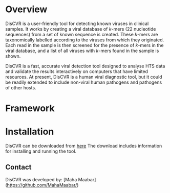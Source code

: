 # Overview
DisCVR is a user-friendly tool for detecting known viruses in clinical samples. It works by creating a viral database of _k_-mers (22 nucleotide sequences) from a set of known sequence is created. These _k_-mers are taxonomically labelled according to the viruses from which they originated. Each read in the sample is then screened for the presence of _k_-mers in the viral database, and a list of all viruses with _k_-mers found in the sample is shown. 

DisCVR is a fast, accurate viral detection tool designed to analyse HTS data and validate the results interactively on computers that have limited resources. At present, DisCVR is a human viral diagnostic tool, but it could be readily extended to include non-viral human pathogens and pathogens of other hosts. 
# Framework

# Installation 
DisCVR can be downloaded from [here](http://bioinformatics.cvr.ac.uk/discvr.php) 
The download includes information for installing and running the tool. 
## Contact
DisCVR was developed by: 
[Maha Maabar] (https://github.com/MahaMaabar/)
